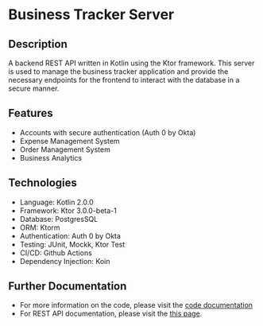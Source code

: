 # Business Tracker Server

## Description
A backend REST API written in Kotlin using the Ktor framework. This server is used to manage the business tracker application
and provide the necessary endpoints for the frontend to interact with the database in a secure manner.

## Features
* Accounts with secure authentication (Auth 0 by Okta)
* Expense Management System
* Order Management System
* Business Analytics

## Technologies
* Language: Kotlin 2.0.0
* Framework: Ktor 3.0.0-beta-1
* Database: PostgresSQL
* ORM: Ktorm
* Authentication: Auth 0 by Okta
* Testing: JUnit, Mockk, Ktor Test
* CI/CD: Github Actions
* Dependency Injection: Koin

## Further Documentation
* For more information on the code, please visit the [code documentation](https://localhost:8080/code_documentation/index.html)
* For REST API documentation, please visit the [this page](src/main/resources/openapi/documentation.yaml).





